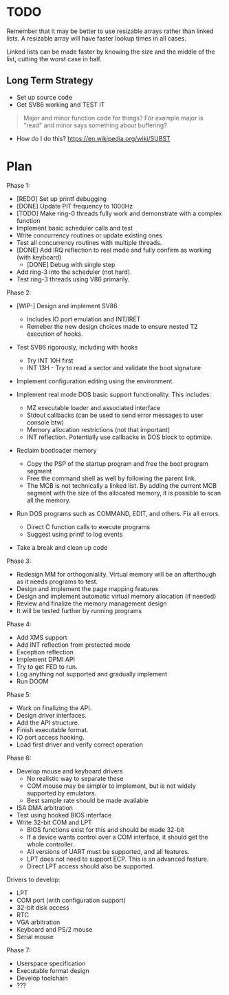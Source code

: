 # TODO

Remember that it may be better to use resizable arrays rather than linked lists. A resizable array will have faster lookup times in all cases.

Linked lists can be made faster by knowing the size and the middle of the list, cutting the worst case in half.

## Long Term Strategy

- Set up source code
- Get SV86 working and TEST IT

> Major and minor function code for things? For example major is "read" and minor says something about buffering?

- How do I do this? <https://en.wikipedia.org/wiki/SUBST>

# Plan

Phase 1:
- [REDO] Set up printf debugging
- [DONE] Update PIT frequency to 1000Hz
- [TODO] Make ring-0 threads fully work and demonstrate with a complex function
- Implement basic scheduler calls and test
- Write concurrency routines or update existing ones
- Test all concurrency routines with multiple threads.
- [DONE] Add IRQ reflection to real mode and fully confirm as working (with keyboard)
    - [DONE] Debug with single step
- Add ring-3 into the scheduler (not hard).
- Test ring-3 threads using V86 primarily.

Phase 2:
- [WIP-] Design and implement SV86
    - Includes IO port emulation and INT/IRET
    - Remeber the new design choices made to ensure nested T2 execution of hooks.
- Test SV86 rigorously, including with hooks
	- Try INT 10H first
	- INT 13H - Try to read a sector and validate the boot signature
- Implement configuration editing using the environment.
- Implement real mode DOS basic support functionality. This includes:
    - MZ executable loader and associated interface
    - Stdout callbacks (can be used to send error messages to user console btw)
    - Memory allocation restrictions (not that important)
    - INT reflection. Potentially use callbacks in DOS block to optimize.
- Reclaim bootloader memory
	- Copy the PSP of the startup program and free the boot program segment
	- Free the command shell as well by following the parent link.
	- The MCB is not technically a linked list. By adding the current MCB segment with the size of the allocated memory, it is possible to scan all the memory.
- Run DOS programs such as COMMAND, EDIT, and others. Fix all errors.
	- Direct C function calls to execute programs
	- Suggest using printf to log events

- Take a break and clean up code

Phase 3:
- Redesign MM for orthogoniality. Virtual memory will be an afterthough as it needs programs to test.
- Design and implement the page mapping features
- Design and implement automatic virtual memory allocation (if needed)
- Review and finalize the memory management design
- It will be tested further by running programs

Phase 4:
- Add XMS support
- Add INT reflection from protected mode
- Exception reflection
- Implement DPMI API
- Try to get FED to run.
- Log anything not supported and gradually implement
- Run DOOM

Phase 5:
- Work on finalizing the API.
- Design driver interfaces.
- Add the API structure.
- Finish executable format.
- IO port access hooking.
- Load first driver and verify correct operation

Phase 6:
- Develop mouse and keyboard drivers
	- No realistic way to separate these
	- COM mouse may be simpler to implement, but is not widely supported by emulators.
	- Best sample rate should be made available
- ISA DMA arbitration
- Test using hooked BIOS interface
- Write 32-bit COM and LPT
	- BIOS functions exist for this and should be made 32-bit
	- If a device wants control over a COM interface, it should get the whole controller.
	- All versions of UART must be supported, and all features.
	- LPT does not need to support ECP. This is an advanced feature.
	- Direct LPT access should also be supported.

Drivers to develop:
- LPT
- COM port (with configuration support)
- 32-bit disk access
- RTC
- VGA arbitration
- Keyboard and PS/2 mouse
- Serial mouse

Phase 7:
- Userspace specification
- Executable format design
- Develop toolchain
- ???
